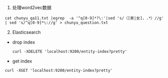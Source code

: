 1. 处理word2vec数据
```Shell
cat chunyu_qa11.txt |egrep  -a '^q[0-9]*?\:'|sed 's/（[男|女]，.*）//g' | sed 's/^q[0-9]*\://g' > chunyu_question.txt
```

2. Elasticsearch
 - drop index
    ```
    curl -XDELETE 'localhost:9200/entity-index?pretty'

    ```
 - get index
```Shell
curl -XGET 'localhost:9200/entity-index?pretty'

```